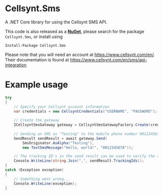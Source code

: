 # Cellsynt.Sms
A .NET Core library for using the Cellsynt SMS API.

This code is also released as a [**NuGet**](https://www.nuget.org/packages/Cellsynt.Sms/), please search for the package `Cellsynt.Sms`, or install using
```
Install-Package Cellsynt.Sms
```

Please note that you will need an account at https://www.cellsynt.com/en/.
Their documentation is found at https://www.cellsynt.com/en/sms/api-integration

# Example usage

```C#
try
{
    // Specify your Cellsynt account information
    var credentials = new CellsyntCredentials("USERNAME", "PASSWORD");
    
    // Create the gateway
    ICellsyntSmsGateway gateway = CellsyntSmsGatewayFactory.Create(credentials);
    
    // Sending an SMS as "Testing" to the mobile phone number 0012345678
    SendResult sendResult = await gateway.Send(
        SmsOriginator.AsAlpha("Testing"),
        new TextSmsMessage("Hello, world!", "0012345678"));

    // The tracking ID's in the send result can be used to verify the delivery
    Console.WriteLine(string.Join(",", sendResult.TrackingIds));
}
catch (Exception exception)
{
    // Something went wrong...
    Console.WriteLine(exception);
}
```
